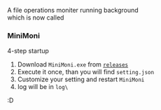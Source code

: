 A file operations moniter running background\
which is now called
### **MiniMoni**

4-step startup
1. Download `MiniMoni.exe` from [`releases`](https://github.com/lpzzz/file_monitor/releases)
2. Execute it once, than you will find `setting.json`
3. Customize your setting and restart `MiniMoni`
4. log will be in `log\`

:D
